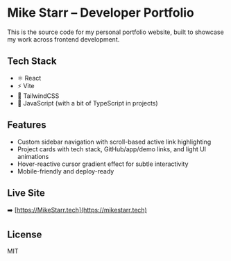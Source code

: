 # Mike Starr – Developer Portfolio

This is the source code for my personal portfolio website, built to showcase my work across frontend development.

## Tech Stack

- ⚛️ React
- ⚡️ Vite
- 💅 TailwindCSS
- 🧠 JavaScript (with a bit of TypeScript in projects)

## Features

- Custom sidebar navigation with scroll-based active link highlighting
- Project cards with tech stack, GitHub/app/demo links, and light UI animations
- Hover-reactive cursor gradient effect for subtle interactivity
- Mobile-friendly and deploy-ready

## Live Site

➡️ [https://MikeStarr.tech](https://mikestarr.tech)

## License

MIT

